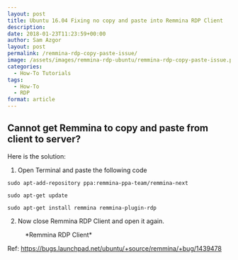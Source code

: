 ```yaml
---
layout: post
title: Ubuntu 16.04 Fixing no copy and paste into Remmina RDP Client
description: 
date: 2018-01-23T11:23:59+00:00
author: Sam Azgor
layout: post
permalink: /remmina-rdp-copy-paste-issue/
image: /assets/images/remmina-rdp-ubuntu/remmina-rdp-copy-paste-issue.png
categories:
  - How-To Tutorials
tags:
  - How-To
  - RDP
format: article
---
```


<h2>Cannot get Remmina to copy and paste from client to server?</h2>

Here is the solution:

1) Open Terminal and paste the following code

```
sudo apt-add-repository ppa:remmina-ppa-team/remmina-next

sudo apt-get update

sudo apt-get install remmina remmina-plugin-rdp
```

2) Now close Remmina RDP Client and open it again.

<figure>
<amp-img src="/assets/images/remmina-rdp-ubuntu/remmina-rdp-copy-paste-issue.png" alt="Remmina RDP Client" width="600" height="300" layout="responsive">
</amp-img>
<figcaption>*Remmina RDP Client* 
</figcaption>
</figure>

Ref: https://bugs.launchpad.net/ubuntu/+source/remmina/+bug/1439478
